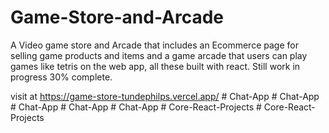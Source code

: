 # Game-Store-and-Arcade

A Video game store and Arcade that includes an Ecommerce page for selling game products and items and a game arcade that users can play games like tetris on the web app, all these built with react. Still work in progress 30% complete.

visit at https://game-store-tundephilps.vercel.app/
#   C h a t - A p p  
 #   C h a t - A p p  
 #   C h a t - A p p  
 #   C h a t - A p p  
 #   C h a t - A p p  
 #   C o r e - R e a c t - P r o j e c t s  
 #   C o r e - R e a c t - P r o j e c t s  
 